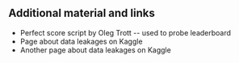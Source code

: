 ## Additional material and links
- Perfect score script by Oleg Trott -- used to probe leaderboard
- Page about data leakages on Kaggle
- Another page about data leakages on Kaggle
